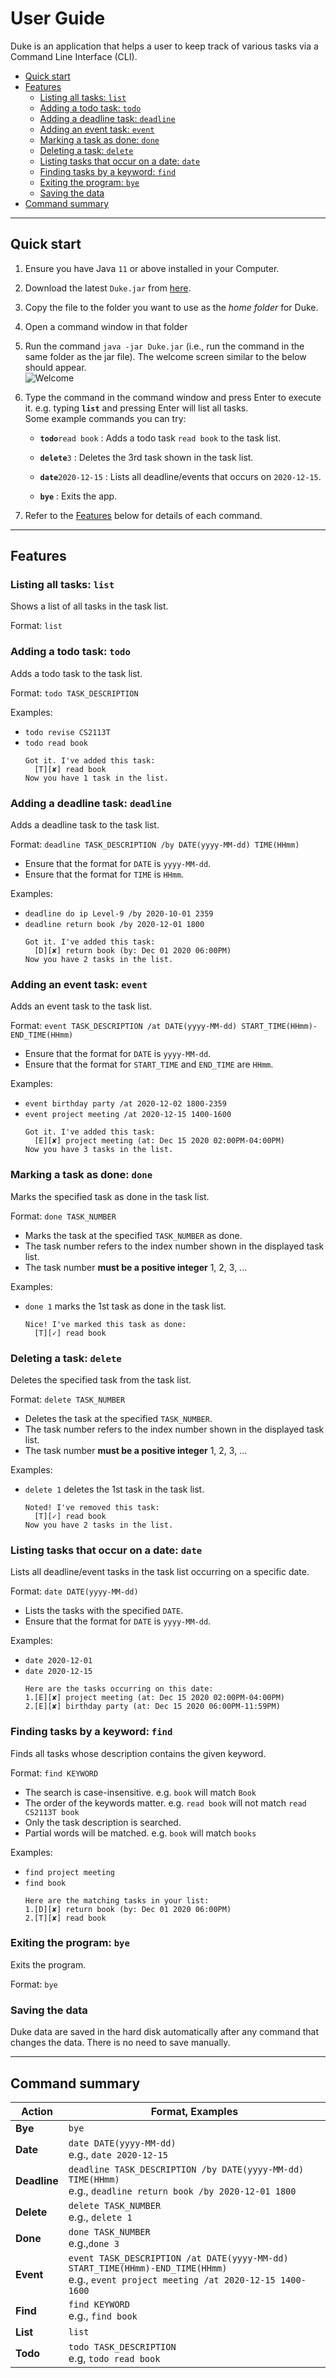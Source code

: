 # User Guide
Duke is an application that helps a user to keep track of various tasks via a Command Line Interface (CLI).

* [Quick start](#quick-start)
* [Features](#features)
  * [Listing all tasks: `list`](#listing-all-tasks-list)
  * [Adding a todo task: `todo`](#adding-a-todo-task-todo)
  * [Adding a deadline task: `deadline`](#adding-a-deadline-task-deadline)
  * [Adding an event task: `event`](#adding-an-event-task-event)
  * [Marking a task as done: `done`](#marking-a-task-as-done-done)
  * [Deleting a task: `delete`](#deleting-a-task-delete)
  * [Listing tasks that occur on a date: `date`](#listing-tasks-that-occur-on-a-date-date)
  * [Finding tasks by a keyword: `find`](#finding-tasks-by-a-keyword-find)
  * [Exiting the program: `bye`](#exiting-the-program-bye)
  * [Saving the data](#saving-the-data)
* [Command summary](#command-summary)

--------------------------------------------------------------------------------------------------------------------

## Quick start

1. Ensure you have Java `11` or above installed in your Computer.

2. Download the latest `Duke.jar` from [here](https://github.com/Jane-Ng/ip/releases).

3. Copy the file to the folder you want to use as the _home folder_ for Duke.

4. Open a command window in that folder

5. Run the command `java -jar Duke.jar` (i.e., run the command in the same folder as the jar file). The welcome screen similar to the below should appear.<br>
   ![Welcome](images/Welcome.png)
   
6. Type the command in the command window and press Enter to execute it. e.g. typing **`list`** and pressing Enter will list all tasks.<br>
   Some example commands you can try:
   
   * **`todo`**`read book` : Adds a todo task `read book` to the task list.
  
   * **`delete`**`3` : Deletes the 3rd task shown in the task list.
   
   * **`date`**`2020-12-15` : Lists all deadline/events that occurs on `2020-12-15`.
   
   * **`bye`** : Exits the app.
   
7. Refer to the [Features](#features) below for details of each command.

--------------------------------------------------------------------------------------------------------------------
   
## Features 

### Listing all tasks: `list`

Shows a list of all tasks in the task list.

Format: `list`

### Adding a todo task: `todo`

Adds a todo task to the task list.

Format: `todo TASK_DESCRIPTION`

Examples: 
* `todo revise CS2113T`
* `todo read book`
  ```
  Got it. I've added this task:
    [T][✘] read book
  Now you have 1 task in the list.
  ```

### Adding a deadline task: `deadline`

Adds a deadline task to the task list.

Format: `deadline TASK_DESCRIPTION /by DATE(yyyy-MM-dd) TIME(HHmm)`

* Ensure that the format for `DATE` is `yyyy-MM-dd`.
* Ensure that the format for `TIME` is `HHmm`.

Examples:
* `deadline do ip Level-9 /by 2020-10-01 2359`
* `deadline return book /by 2020-12-01 1800`
  ```
  Got it. I've added this task:
    [D][✘] return book (by: Dec 01 2020 06:00PM)
  Now you have 2 tasks in the list.
  ```

### Adding an event task: `event`

Adds an event task to the task list.

Format: `event TASK_DESCRIPTION /at DATE(yyyy-MM-dd) START_TIME(HHmm)-END_TIME(HHmm)`

* Ensure that the format for `DATE` is `yyyy-MM-dd`.
* Ensure that the format for `START_TIME` and `END_TIME` are `HHmm`.

Examples:
* `event birthday party /at 2020-12-02 1800-2359`
* `event project meeting /at 2020-12-15 1400-1600`
  ```
  Got it. I've added this task:
    [E][✘] project meeting (at: Dec 15 2020 02:00PM-04:00PM)
  Now you have 3 tasks in the list.
  ```

### Marking a task as done: `done`

Marks the specified task as done in the task list.

Format: `done TASK_NUMBER`

* Marks the task at the specified `TASK_NUMBER` as done.
* The task number refers to the index number shown in the displayed task list.
* The task number **must be a positive integer** 1, 2, 3, ...

Examples:
* `done 1` marks the 1st task as done in the task list.
  ```
  Nice! I've marked this task as done:
    [T][✓] read book
  ```

### Deleting a task: `delete`

Deletes the specified task from the task list.

Format: `delete TASK_NUMBER`

* Deletes the task at the specified `TASK_NUMBER`.
* The task number refers to the index number shown in the displayed task list.
* The task number **must be a positive integer** 1, 2, 3, ...

Examples:
* `delete 1` deletes the 1st task in the task list.
  ```
  Noted! I've removed this task:
    [T][✓] read book
  Now you have 2 tasks in the list.
  ```

### Listing tasks that occur on a date: `date`

Lists all deadline/event tasks in the task list occurring on a specific date.

Format: `date DATE(yyyy-MM-dd)`

* Lists the tasks with the specified `DATE`.
* Ensure that the format for `DATE` is `yyyy-MM-dd`.

Examples:
* `date 2020-12-01`
* `date 2020-12-15`
  ```
  Here are the tasks occurring on this date:
  1.[E][✘] project meeting (at: Dec 15 2020 02:00PM-04:00PM)
  2.[E][✘] birthday party (at: Dec 15 2020 06:00PM-11:59PM)
  ```

### Finding tasks by a keyword: `find`

Finds all tasks whose description contains the given keyword.

Format: `find KEYWORD`

* The search is case-insensitive. e.g. `book` will match `Book`
* The order of the keywords matter. e.g. `read book` will not match `read CS2113T book`
* Only the task description is searched.
* Partial words will be matched. e.g. `book` will match `books`

Examples:
* `find project meeting`
* `find book`
  ```
  Here are the matching tasks in your list:
  1.[D][✘] return book (by: Dec 01 2020 06:00PM)
  2.[T][✘] read book
  ```

### Exiting the program: `bye`

Exits the program.

Format: `bye`

### Saving the data
Duke data are saved in the hard disk automatically after any command that changes the data. There is no need to save manually.

--------------------------------------------------------------------------------------------------------------------

## Command summary
Action | Format, Examples
--------|------------------
**Bye** | `bye`
**Date** | `date DATE(yyyy-MM-dd)`<br> e.g., `date 2020-12-15`
**Deadline** | `deadline TASK_DESCRIPTION /by DATE(yyyy-MM-dd) TIME(HHmm)`<br> e.g., `deadline return book /by 2020-12-01 1800`
**Delete** | `delete TASK_NUMBER`<br> e.g., `delete 1`
**Done** | `done TASK_NUMBER`<br> e.g.,`done 3`
**Event** | `event TASK_DESCRIPTION /at DATE(yyyy-MM-dd) START_TIME(HHmm)-END_TIME(HHmm)`<br> e.g., `event project meeting /at 2020-12-15 1400-1600`
**Find** | `find KEYWORD`<br> e.g., `find book`
**List** | `list`
**Todo** | `todo TASK_DESCRIPTION`<br> e.g, `todo read book`